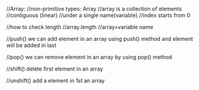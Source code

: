//Array:
//non-primitive types: Array
//array is a collection of elements
//contiguous (linear)
//under a single name(variable)
//index starts from 0

//how to check length
//array.length //array=variable name

//push()
we can add element in an array using push() method and element will be added in last

//pop()
we can remove element in an array by using pop() method

//shift()
delete first element in an array

//unshift()
add a element in 1st an array
